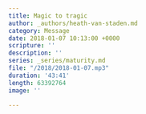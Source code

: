 ```yaml
---
title: Magic to tragic
author: _authors/heath-van-staden.md
category: Message
date: 2018-01-07 10:13:00 +0000
scripture: ''
description: ''
series: _series/maturity.md
file: "/2018/2018-01-07.mp3"
duration: '43:41'
length: 63392764
image: ''

---
```

